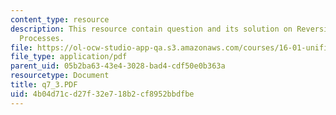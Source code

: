 ```yaml
---
content_type: resource
description: This resource contain question and its solution on Reversible and Irreversible
  Processes.
file: https://ol-ocw-studio-app-qa.s3.amazonaws.com/courses/16-01-unified-engineering-i-ii-iii-iv-fall-2005-spring-2006/4b04d71cd27f32e718b2cf8952bbdfbe_q7_3.PDF
file_type: application/pdf
parent_uid: 05b2ba63-43e4-3028-bad4-cdf50e0b363a
resourcetype: Document
title: q7_3.PDF
uid: 4b04d71c-d27f-32e7-18b2-cf8952bbdfbe
---
```

